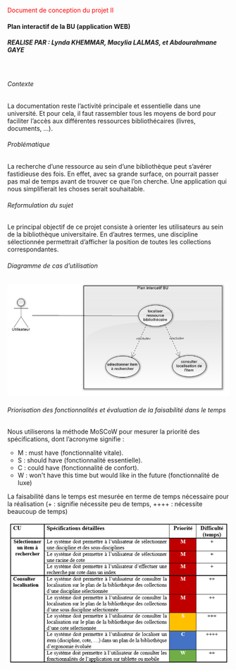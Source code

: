 
<font color="red">Document de conception du projet II</font>
<h4>Plan interactif de la BU (application WEB)</h4>

<h5>REALISE PAR : Lynda KHEMMAR, Macylia LALMAS, et Abdourahmane GAYE</h5>
</br>
<h6>Contexte</h6>
<p>
La documentation reste l’activité principale et essentielle dans une université. Et pour cela, il faut rassembler tous les moyens de bord pour faciliter l’accès aux différentes ressources bibliothécaires (livres, documents, …).</p>
<h6>Problématique</h6>
<p>
La recherche d’une ressource au sein d’une bibliothèque peut s’avérer fastidieuse des fois. En effet, avec sa grande surface, on pourrait passer pas mal de temps avant de trouver ce que l’on cherche. Une application qui nous simplifierait les choses serait souhaitable.</p>
<h6>Reformulation du sujet</h6>
<p>Le principal objectif de ce projet consiste à orienter les utilisateurs au sein de la bibliothèque universitaire. En d’autres termes, une discipline sélectionnée permettrait d’afficher la position de toutes les collections correspondantes. 
</p>
<h6>Diagramme de cas d’utilisation</h6>
<img src ="https://github.com/LyndaKHEMMAR/RepositoryGit_m1c20152016-planinterBU/blob/master/UseCaseDiagram1.png">
</br>
<h6>Priorisation des fonctionnalités et évaluation de la faisabilité dans le temps </h6>
<p>Nous utiliserons la méthode MoSCoW pour mesurer la priorité des spécifications, dont l’acronyme signifie : 
<ul type="circle">
<li> M : must have (fonctionnalité vitale).</li>
<li> S : should have (fonctionnalité essentielle).</li>
<li> C : could have (fonctionnalité de confort).</li>
<li> W : won't have this time but would like in the future (fonctionnalité de luxe)</li>
</ul>
</p>
<p>
La faisabilité dans le temps est mesurée en terme de temps nécessaire pour la réalisation (+ : signifie nécessite peu de temps, ++++ : nécessite beaucoup de temps)
</p>
<img src ="https://github.com/LyndaKHEMMAR/RepositoryGit_m1c20152016-planinterBU/blob/master/moscow.PNG">
